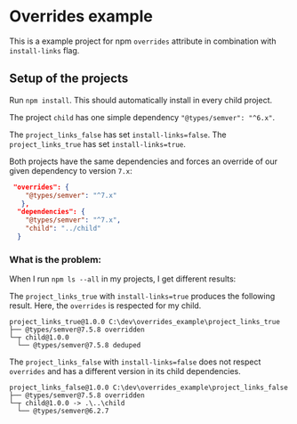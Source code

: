 # Overrides example

This is a example project for npm `overrides` attribute in combination with `install-links` flag.

## Setup of the projects

Run `npm install`. This should automatically install in every child project.

The project `child` has one simple dependency `"@types/semver": "^6.x"`.


The `project_links_false` has set `install-links=false`. The `project_links_true` has set `install-links=true`.

Both projects have the same dependencies and forces an override of our given dependency to version `7.x`:

```json
 "overrides": {
    "@types/semver": "^7.x"
   },
  "dependencies": {
    "@types/semver": "^7.x",
    "child": "../child"
  }
```

### What is the problem:

When I run `npm ls --all` in my projects, I get different results:

The `project_links_true` with `install-links=true` produces the following result. Here, the `overrides` is respected for my child.

```
project_links_true@1.0.0 C:\dev\overrides_example\project_links_true
├── @types/semver@7.5.8 overridden
└─┬ child@1.0.0
  └── @types/semver@7.5.8 deduped
```


The `project_links_false` with `install-links=false` does not respect `overrides` and has a different version in its child dependencies.

```
project_links_false@1.0.0 C:\dev\overrides_example\project_links_false
├── @types/semver@7.5.8 overridden
└─┬ child@1.0.0 -> .\..\child
  └── @types/semver@6.2.7
```


